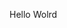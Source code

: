 Hello Wolrd








































































































































































































































































































































































































































































































































































































































































































































































































































































































































































































































































































































































































































































































































































































































































































































































































































































































































































































































































































































































































































































































































































































